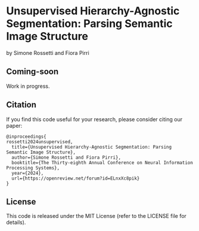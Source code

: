 # Unsupervised Hierarchy-Agnostic Segmentation: Parsing Semantic Image Structure
by Simone Rossetti and Fiora Pirri

## Coming-soon
Work in progress.

## Citation

If you find this code useful for your research, please consider citing our paper:
```
@inproceedings{
rossetti2024unsupervised,
  title={Unsupervised Hierarchy-Agnostic Segmentation: Parsing Semantic Image Structure},
  author={Simone Rossetti and Fiora Pirri},
  booktitle={The Thirty-eighth Annual Conference on Neural Information Processing Systems},
  year={2024},
  url={https://openreview.net/forum?id=ELnxXc8pik}
}
```
## License
This code is released under the MIT License (refer to the LICENSE file for details).
